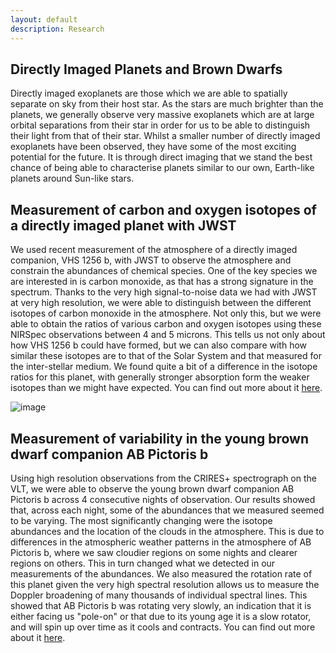 ```yaml
---
layout: default
description: Research
---
```


<!--![image]({{site.baseurl}}/images/currie.png)
<p>Figure credit: Currie et al., Protostars and Planets VII (2023)</p>-->

## Directly Imaged Planets and Brown Dwarfs

Directly imaged exoplanets are those which we are able to spatially separate on sky from their host star. As the stars are much brighter than the planets, we generally observe very massive exoplanets which are at large orbital separations from their star in order for us to be able to distinguish their light from that of their star. Whilst a smaller number of directly imaged exoplanets have been observed, they have some of the most exciting potential for the future. It is through direct imaging that we stand the best chance of being able to characterise planets similar to our own, Earth-like planets around Sun-like stars.

## Measurement of carbon and oxygen isotopes of a directly imaged planet with JWST

We used recent measurement of the atmosphere of a directly imaged companion, VHS 1256 b, with JWST to observe the atmosphere and constrain the abundances of chemical species. One of the key species we are interested in is carbon monoxide, as that has a strong signature in the spectrum. Thanks to the very high signal-to-noise data we had with JWST at very high resolution, we were able to distinguish between the different isotopes of carbon monoxide in the atmosphere. Not only this, but we were able to obtain the ratios of various carbon and oxygen isotopes using these NIRSpec observations between 4 and 5 microns. This tells us not only about how VHS 1256 b could have formed, but we can also compare with how similar these isotopes are to that of the Solar System and that measured for the inter-stellar medium. We found quite a bit of a difference in the isotope ratios for this planet, with generally stronger absorption form the weaker isotopes than we might have expected. You can find out more about it [here](https://ui.adsabs.harvard.edu/abs/2023ApJ...957L..36G/abstract).

![image]({{site.baseurl}}/images/posterior_co.png)

## Measurement of variability in the young brown dwarf companion AB Pictoris b

Using high resolution observations from the CRIRES+ spectrograph on the VLT, we were able to observe the young brown dwarf companion AB Pictoris b across 4 consecutive nights of observation. Our results showed that, across each night, some of the abundances that we measured seemed to be varying. The most significantly changing were the isotope abundances and the location of the clouds in the atmosphere. This is due to differences in the atmospheric weather patterns in the atmosphere of AB Pictoris b, where we saw cloudier regions on some nights and clearer regions on others. This in turn changed what we detected in our measurements of the abundances. We also measured the rotation rate of this planet given the very high spectral resolution allows us to measure the Doppler broadening of many thousands of individual spectral lines. This showed that AB Pictoris b was rotating very slowly, an indication that it is either facing us "pole-on" or that due to its young age it is a slow rotator, and will spin up over time as it cools and contracts. You can find out more about it [here](https://ui.adsabs.harvard.edu/abs/2025MNRAS.537..134G/abstract).
